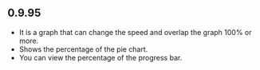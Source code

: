 ## 0.9.95

* It is a graph that can change the speed and overlap the graph 100% or more.
* Shows the percentage of the pie chart.
* You can view the percentage of the progress bar.
